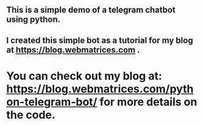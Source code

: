 ## This is a simple demo of a telegram chatbot using python.
## I created this simple bot as a tutorial for my blog at https://blog.webmatrices.com .
# You can check out my blog at: https://blog.webmatrices.com/python-telegram-bot/ for more details on the code.
